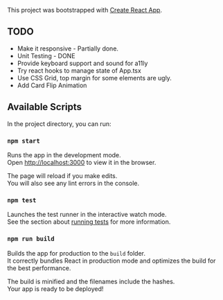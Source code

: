 This project was bootstrapped with [Create React App](https://github.com/facebook/create-react-app).

## TODO
* Make it responsive - Partially done.
* Unit Testing - DONE
* Provide keyboard support and sound for a11ly
* Try react hooks to manage state of App.tsx
* Use CSS Grid, top margin for some elements are ugly.
* Add Card Flip Animation

## Available Scripts

In the project directory, you can run:

### `npm start`

Runs the app in the development mode.<br>
Open [http://localhost:3000](http://localhost:3000) to view it in the browser.

The page will reload if you make edits.<br>
You will also see any lint errors in the console.

### `npm test`

Launches the test runner in the interactive watch mode.<br>
See the section about [running tests](https://facebook.github.io/create-react-app/docs/running-tests) for more information.

### `npm run build`

Builds the app for production to the `build` folder.<br>
It correctly bundles React in production mode and optimizes the build for the best performance.

The build is minified and the filenames include the hashes.<br>
Your app is ready to be deployed!
